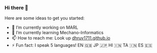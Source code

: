 ### Hi there 👋
Here are some ideas to get you started:

- 🔭 I’m currently working on MARL
- 🌱 I’m currently learning Mechano-Informatics
- 📫 How to reach me: Look up [dhruv1711.github.io](https://dhruv1711.github.io/)
- ⚡ Fun fact: I speak 5 languages! EN 🇬🇧 JP 🇯🇵 HI 🇮🇳 TA 🇮🇳 ES 🇪🇸

